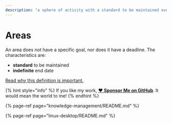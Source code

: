```yaml
---
description: "a sphere of activity with a standard to be maintained over time."
---
```


# Areas

An area does not have a specific goal, nor does it have a deadline. The characteristics are:

- **standard** to be maintained
- **indefinite** end date

[Read why this definition is important.](../about-this-website.md#why-this-is-important)

{% hint style="info" %}
If you like my work, [**❤️ Sponsor Me on GitHub**](https://github.com/sponsors/marbetschar). It would mean the world to me!
{% endhint %}

{% page-ref page="knowledge-management/README.md" %}

{% page-ref page="linux-desktop/README.md" %}
